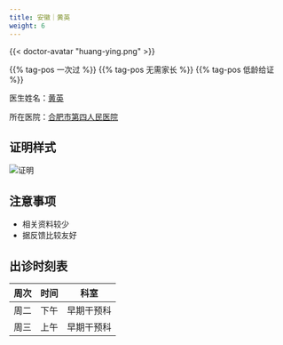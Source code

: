 ```yaml
---
title: 安徽｜黄英
weight: 6
---
```


{{< doctor-avatar "huang-ying.png" >}}

{{% tag-pos 一次过 %}} {{% tag-pos 无需家长 %}} {{% tag-pos 低龄给证 %}}

医生姓名：[黄英](https://www.haodf.com/doctor/112797.html)

所在医院：[合肥市第四人民医院](https://amap.com/place/B022702CDW)

## 证明样式

![证明](/images/doctor/proof/huang-ying.jpg)

## 注意事项

- 相关资料较少
- 据反馈比较友好

## 出诊时刻表

|  周次 |  时间 |  科室  |
| :-: | :-: | :--: |
|  周二 |  下午 | 早期干预科 |
|  周三 |  上午 | 早期干预科 |
